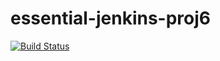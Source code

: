 # essential-jenkins-proj6

[![Build Status](http://127.0.0.1:8080/buildStatus/icon?job=essential-jenkins-2468076%2Fpipe6)](http://192.168.60.4/job/essential-jenkins-2468076/job/pipe6/)
